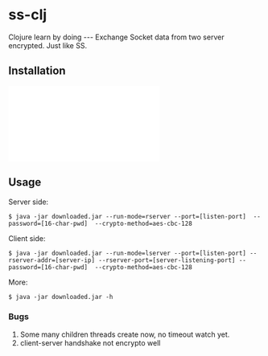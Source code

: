 # ss-clj

Clojure learn by doing --- Exchange Socket data from two server encrypted. Just like SS.

## Installation

![snapshot-runnable-jar](ss-clj-0.1.0-SNAPSHOT-standalone.jar)

## Usage

Server side:

    $ java -jar downloaded.jar --run-mode=rserver --port=[listen-port]  --password=[16-char-pwd]  --crypto-method=aes-cbc-128

Client side:

    $ java -jar downloaded.jar --run-mode=lserver --port=[listen-port] --rserver-addr=[server-ip] --rserver-port=[server-listening-port] --password=[16-char-pwd]  --crypto-method=aes-cbc-128

More:
   
    $ java -jar downloaded.jar -h


### Bugs

1. Some many children threads create now, no timeout watch yet.
2. client-server handshake not encrypto well


